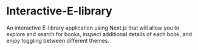 # Interactive-E-library
An interactive E-library application using Next.js that will allow you to explore and search for books, inspect additional details of each book, and enjoy toggling between different themes.
